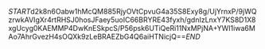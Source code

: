 $START$d2k8n6Oabw1hMcQM885RjyOVtCpvuG4a35S8Exy8g/UjYrnxP/9jWQzrwkAVIgXr4rtRHSJ0hosJFaey5uoIC66BRYRE43fyxh/gdnIzLnxY7KS8D1X8xgUcyg0KAEMMP4DwKnESkpcS/P56psk6UTiQeRi11NxMPjNA+YWI1iwa6MAo7AhrGvezH4sOQXk9zLeBRAEZbG4Q6aiHTNicjQ==$END$